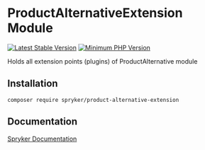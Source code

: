 # ProductAlternativeExtension Module
[![Latest Stable Version](https://poser.pugx.org/spryker/product-alternative-extension/v/stable.svg)](https://packagist.org/packages/spryker/product-alternative-extension)
[![Minimum PHP Version](https://img.shields.io/badge/php-%3E%3D%208.2-8892BF.svg)](https://php.net/)

Holds all extension points (plugins) of ProductAlternative module

## Installation

```
composer require spryker/product-alternative-extension
```

## Documentation

[Spryker Documentation](https://docs.spryker.com)

